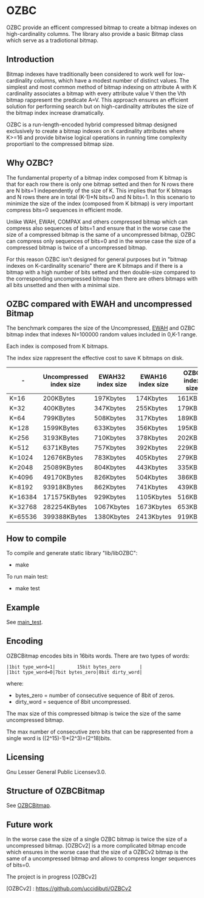 # OZBC
OZBC provide an efficent compressed bitmap 
to create a bitmap indexes on high-cardinality columns.
The library also provide a basic Bitmap class which serve
as a tradiotional bitmap.

## Introduction
Bitmap indexes have traditionally been considered
to work well for low-cardinality columns,
which have a modest number of distinct values.
The simplest and most common method of bitmap indexing 
on attribute A with K cardinality associates a bitmap
with every attribute value V then the Vth bitmap rappresent
the predicate A=V. 
This approach ensures an efficient solution for performing
search but on high-cardinality attributes the size of the 
bitmap index increase dramatically.

OZBC is a run-length-encoded hybrid 
compressed bitmap designed exclusively to create
a bitmap indexes on K cardinality attributes where K>=16
and provide bitwise logical operations in running time
complexity proportianl to the compressed bitmap size.

## Why OZBC?
The fundamental property of a bitmap index composed from
K bitmap is that for each row there is only one bitmap 
setted and then for N rows there are N bits=1 independently
of the size of K. This implies that for K bitmaps and N rows
there are in total (K-1)*N bits=0 and N bits=1.
In this scenario to minimize the size of the index (composed
from K bitmap) is very important compress bits=0 sequences in
efficient mode.

Unlike WAH, EWAH, COMPAX and others compressed bitmap which
can compress also sequences of bits=1 and ensure that in the
worse case the size of a compressed bitmap is the same of
a uncompressed bitmap, OZBC can compress only sequences of 
bits=0 and in the worse case the size of a compressed bitmap
is twice of a uncompressed bitmap.

For this reason OZBC isn't designed for general purposes
but in "bitmap indexes on K-cardinality scenario" there
are K bitmaps and if there is a bitmap with a high number 
of bits setted and then double-size compared to the
corresponding uncompressed bitmap then there are others
bitmaps with all bits unsetted and then with a minimal size.

## OZBC compared with EWAH and uncompressed Bitmap
The benchmark compares the size of the Uncompressed,
[EWAH] and OZBC bitmap index that indexes
N=100000 random values included in 0,K-1 range. 

Each index is composed from K bitmaps.

The index size rappresent the effective cost to save K bitmaps on disk.

|-      |Uncompressed index size|EWAH32 index size|EWAH16 index size|OZBC index size|
|-------|-----------------------|-----------------|-----------------|---------------|
|K=16   |              200KBytes|        197Kbytes|        174Kbytes|       161KByte|
|K=32   |              400KBytes|        347Kbytes|        255Kbytes|       179KByte|
|K=64   |              799KBytes|        508Kbytes|        317Kbytes|       189KByte|
|K=128  |             1599KBytes|        633Kbytes|        356Kbytes|       195KByte|
|K=256  |             3193KBytes|        710Kbytes|        378Kbytes|       202KByte|
|K=512  |             6371KBytes|        757Kbytes|        392Kbytes|       229KByte|
|K=1024 |            12676KBytes|        783Kbytes|        405Kbytes|       279KByte|
|K=2048 |            25089KBytes|        804Kbytes|        443Kbytes|       335KByte|
|K=4096 |            49170KBytes|        826Kbytes|        504Kbytes|       386KByte|
|K=8192 |            93918KBytes|        862Kbytes|        741Kbytes|       439KByte|
|K=16384|           171575KBytes|        929Kbytes|       1105Kbytes|       516KByte|
|K=32768|           282254KBytes|       1067Kbytes|       1673Kbytes|       653KByte|
|K=65536|           399388KBytes|       1380Kbytes|       2413Kbytes|       919KByte|

[EWAH]: https://github.com/lemire/EWAHBoolArray

## How to compile
To compile and generate static library "lib/libOZBC":
- make

To run main test:
- make test 

## Example
See [main_test].

[main_test]: main_test.cpp

## Encoding
OZBCBitmap encodes bits in 16bits words.
There are two types of words:

    |1bit type_word=1|        15bit bytes_zero       |
    |1bit type_word=0|7bit bytes_zero|8bit dirty_word|

where:
- bytes_zero = number of consecutive sequence of 8bit of zeros.
- dirty_word = sequence of 8bit uncompressed.

The max size of this compressed bitmap is twice the size of the same
uncompressed bitmap.

The max number of consecutive zero bits that can be rappresented
from a single word is ((2^15)-1)*(2^3)=(2^18)bits.

## Licensing
Gnu Lesser General Public Licensev3.0.

## Structure of OZBCBitmap
See [OZBCBitmap].

[OZBCBitmap]: /headers/ozbc.h

## Future work
In the worse case the size of a single OZBC bitmap is twice
the size of a uncompressed bitmap. [OZBCv2] is a more complicated
bitmap encode which ensures in the worse case that the size of
a OZBCv2 bitmap is the same of a uncompressed bitmap and allows
to compress longer sequences of bits=0. 

The project is in progress [OZBCv2]

[OZBCv2] : https://github.com/uccidibuti/OZBCv2
